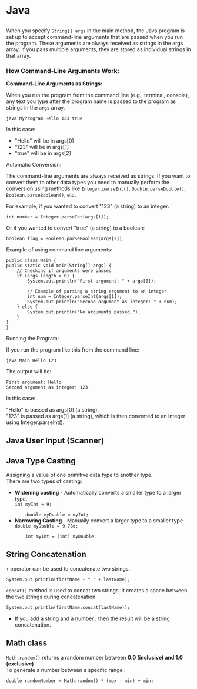 # Java

## 

When you specify <code>String[] args</code> in the main method, the Java program is set up to accept command-line arguments that are passed when you run the program. These arguments are always received as strings in the args array. If you pass multiple arguments, they are stored as individual strings in that array.

### How Command-Line Arguments Work:

<strong>Command-Line Arguments as Strings:</strong>

When you run the program from the command line (e.g., terminal, console), any text you type after the program name is passed to the program as strings in the <code>args</code> array.

    java MyProgram Hello 123 true

In this case:
<ul>
<li>"Hello" will be in args[0]</li>
<li>"123" will be in args[1]</li>
<li>"true" will be in args[2]</li>
</ul>

Automatic Conversion:

The command-line arguments are always received as strings. If you want to convert them to other data types you need to manually perform the conversion using methods like <code>Integer.parseInt()</code>, <code>Double.parseDouble()</code>, <code>Boolean.parseBoolean()</code>, etc.

For example, if you wanted to convert "123" (a string) to an integer:

    int number = Integer.parseInt(args[1]);
Or if you wanted to convert "true" (a string) to a boolean:

    boolean flag = Boolean.parseBoolean(args[2]);

Example of using command line arguments: 

    public class Main {
    public static void main(String[] args) {
        // Checking if arguments were passed
        if (args.length > 0) {
            System.out.println("First argument: " + args[0]);

            // Example of parsing a string argument to an integer
            int num = Integer.parseInt(args[1]);
            System.out.println("Second argument as integer: " + num);
        } else {
            System.out.println("No arguments passed.");
        }
    }
    }

Running the Program:

If you run the program like this from the command line:

    java Main Hello 123

The output will be:

    First argument: Hello
    Second argument as integer: 123

In this case:

"Hello" is passed as args[0] (a string).<br>
"123" is passed as args[1] (a string), which is then converted to an integer using Integer.parseInt().<br>

## Java User Input (Scanner)

## Java Type Casting

Assigning a value of one primitive data type to another type.<br>
There are two types of casting: <ul>
<li><strong>Widening casting</strong> - Automatically converts a smaller type to a larger type.</li>
    <code>int myInt = 9;<br>
    double myDouble = myInt;</code>
<li><strong>Narrowing Casting</strong> - Manually convert a larger type to a smaller type </li>
    <code>double myDouble = 9.78d;<br>
    int myInt = (int) myDouble;</code>
</ul>

## String Concatenation

<code>+</code> operator can be used to concatenate two strings.

    System.out.println(firstName + " " + lastName);

<code>concat()</code> method is used to concat two strings. It creates a space between the two strings during concatenation.

    System.out.println(firstName.concat(lastName));

<ul>
<li>If you add a string and a number , then the result will be a string concatenation.</li>
</ul>

## Math class

<code>Math.random()</code> returns a random number between <strong>0.0 (inclusive) and 1.0 (exclusive) </strong><br>
To generate a number between a specific range :

    double randomNumber = Math.random() * (max - min) + min;